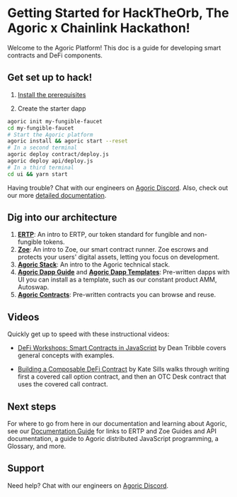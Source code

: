 # Getting Started for HackTheOrb, The Agoric x Chainlink Hackathon!

Welcome to the Agoric Platform! This doc is a guide for developing smart contracts and DeFi components.

## Get set up to hack!

1. [Install the prerequisites](./before-using-agoric.md)

2. Create the starter dapp

```sh
agoric init my-fungible-faucet
cd my-fungible-faucet
# Start the Agoric platform
agoric install && agoric start --reset
# In a second terminal
agoric deploy contract/deploy.js
agoric deploy api/deploy.js
# In a third terminal
cd ui && yarn start
```

Having trouble? Chat with our engineers on [Agoric Discord](https://discord.gg/gC9z6US). Also, check 
out our more [detailed documentation](./start-a-project.md).

## Dig into our architecture

1. **[ERTP](./ertp-introduction.md)**: An intro to ERTP, our token standard for fungible and non-fungible tokens.
2. **[Zoe](./intro-zoe.md)**: An intro to Zoe, our smart contract runner. Zoe escrows and
   protects your users' digital assets, letting you focus on development. 
3. **[Agoric Stack](/platform/README.md)**: An intro to the Agoric technical stack.
4. **[Agoric Dapp Guide](/dapps/README.md)** and **[Agoric Dapp
   Templates](/dapps/dapp-templates.md)**: Pre-written dapps with 
   UI you can install as a template, such as our constant product AMM, Autoswap.
5. **[Agoric Contracts](/zoe/guide/contracts/README.md)**: Pre-written contracts you can browse and reuse.

## Videos

Quickly get up to speed with these instructional videos:

- [DeFi Workshops: Smart Contracts in JavaScript](https://www.youtube.com/watch?v=qudVWjSqDJU)
  by Dean Tribble covers general concepts with examples.
  
- [Building a Composable DeFi Contract](https://www.youtube.com/watch?v=faxrecQgEio) by Kate Sills walks through 
  writing first a covered call option contract, and then an OTC Desk contract that uses 
  the covered call contract.
  
## Next steps

For where to go from here in our documentation and learning about Agoric, see 
our [Documentation Guide](./README.md) for links to ERTP and Zoe Guides and API 
documentation, a guide to Agoric distributed JavaScript programming, a Glossary, and more. 

## Support

Need help? Chat with our engineers on [Agoric Discord](https://discord.gg/gC9z6US).
